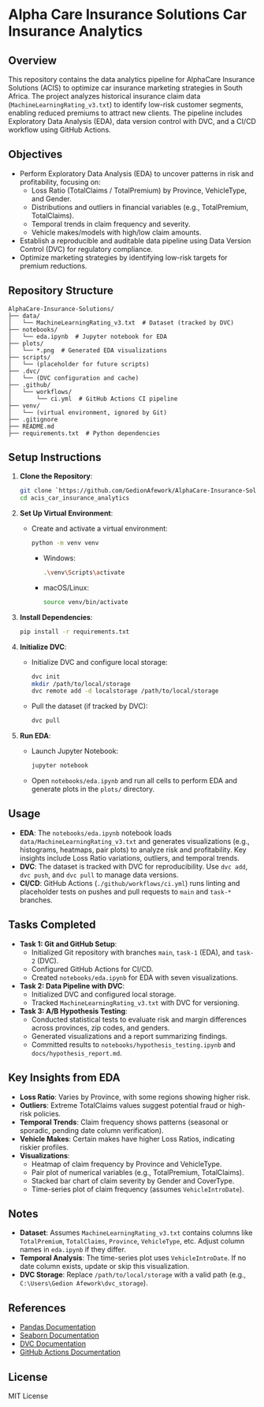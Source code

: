 # Alpha Care Insurance Solutions Car Insurance Analytics

## Overview

This repository contains the data analytics pipeline for AlphaCare Insurance Solutions (ACIS) to optimize car insurance marketing strategies in South Africa. The project analyzes historical insurance claim data (`MachineLearningRating_v3.txt`) to identify low-risk customer segments, enabling reduced premiums to attract new clients. The pipeline includes Exploratory Data Analysis (EDA), data version control with DVC, and a CI/CD workflow using GitHub Actions.

## Objectives

- Perform Exploratory Data Analysis (EDA) to uncover patterns in risk and profitability, focusing on:
  - Loss Ratio (TotalClaims / TotalPremium) by Province, VehicleType, and Gender.
  - Distributions and outliers in financial variables (e.g., TotalPremium, TotalClaims).
  - Temporal trends in claim frequency and severity.
  - Vehicle makes/models with high/low claim amounts.
- Establish a reproducible and auditable data pipeline using Data Version Control (DVC) for regulatory compliance.
- Optimize marketing strategies by identifying low-risk targets for premium reductions.

## Repository Structure

```
AlphaCare-Insurance-Solutions/
├── data/
│   └── MachineLearningRating_v3.txt  # Dataset (tracked by DVC)
├── notebooks/
│   └── eda.ipynb  # Jupyter notebook for EDA
├── plots/
│   └── *.png  # Generated EDA visualizations
├── scripts/
│   └── (placeholder for future scripts)
├── .dvc/
│   └── (DVC configuration and cache)
├── .github/
│   └── workflows/
│       └── ci.yml  # GitHub Actions CI pipeline
├── venv/
│   └── (virtual environment, ignored by Git)
├── .gitignore
├── README.md
├── requirements.txt  # Python dependencies
```

## Setup Instructions

1. **Clone the Repository**:

   ```bash
   git clone `https://github.com/GedionAfework/AlphaCare-Insurance-Solutions.git`
   cd acis_car_insurance_analytics
   ```

2. **Set Up Virtual Environment**:

   - Create and activate a virtual environment:
     ```bash
     python -m venv venv
     ```
     - Windows:
       ```bash
       .\venv\Scripts\activate
       ```
     - macOS/Linux:
       ```bash
       source venv/bin/activate
       ```

3. **Install Dependencies**:

   ```bash
   pip install -r requirements.txt
   ```

4. **Initialize DVC**:

   - Initialize DVC and configure local storage:
     ```bash
     dvc init
     mkdir /path/to/local/storage
     dvc remote add -d localstorage /path/to/local/storage
     ```
   - Pull the dataset (if tracked by DVC):
     ```bash
     dvc pull
     ```

5. **Run EDA**:
   - Launch Jupyter Notebook:
     ```bash
     jupyter notebook
     ```
   - Open `notebooks/eda.ipynb` and run all cells to perform EDA and generate plots in the `plots/` directory.

## Usage

- **EDA**: The `notebooks/eda.ipynb` notebook loads `data/MachineLearningRating_v3.txt` and generates visualizations (e.g., histograms, heatmaps, pair plots) to analyze risk and profitability. Key insights include Loss Ratio variations, outliers, and temporal trends.
- **DVC**: The dataset is tracked with DVC for reproducibility. Use `dvc add`, `dvc push`, and `dvc pull` to manage data versions.
- **CI/CD**: GitHub Actions (`./github/workflows/ci.yml`) runs linting and placeholder tests on pushes and pull requests to `main` and `task-*` branches.

## Tasks Completed

- **Task 1: Git and GitHub Setup**:
  - Initialized Git repository with branches `main`, `task-1` (EDA), and `task-2` (DVC).
  - Configured GitHub Actions for CI/CD.
  - Created `notebooks/eda.ipynb` for EDA with seven visualizations.
- **Task 2: Data Pipeline with DVC**:
  - Initialized DVC and configured local storage.
  - Tracked `MachineLearningRating_v3.txt` with DVC for versioning.
- **Task 3: A/B Hypothesis Testing**:
  - Conducted statistical tests to evaluate risk and margin differences across provinces, zip codes, and genders.
  - Generated visualizations and a report summarizing findings.
  - Committed results to `notebooks/hypothesis_testing.ipynb` and `docs/hypothesis_report.md`.

## Key Insights from EDA

- **Loss Ratio**: Varies by Province, with some regions showing higher risk.
- **Outliers**: Extreme TotalClaims values suggest potential fraud or high-risk policies.
- **Temporal Trends**: Claim frequency shows patterns (seasonal or sporadic, pending date column verification).
- **Vehicle Makes**: Certain makes have higher Loss Ratios, indicating riskier profiles.
- **Visualizations**:
  - Heatmap of claim frequency by Province and VehicleType.
  - Pair plot of numerical variables (e.g., TotalPremium, TotalClaims).
  - Stacked bar chart of claim severity by Gender and CoverType.
  - Time-series plot of claim frequency (assumes `VehicleIntroDate`).

## Notes

- **Dataset**: Assumes `MachineLearningRating_v3.txt` contains columns like `TotalPremium`, `TotalClaims`, `Province`, `VehicleType`, etc. Adjust column names in `eda.ipynb` if they differ.
- **Temporal Analysis**: The time-series plot uses `VehicleIntroDate`. If no date column exists, update or skip this visualization.
- **DVC Storage**: Replace `/path/to/local/storage` with a valid path (e.g., `C:\Users\Gedion Afework\dvc_storage`).

## References

- [Pandas Documentation](https://pandas.pydata.org/docs/)
- [Seaborn Documentation](https://seaborn.pydata.org/)
- [DVC Documentation](https://dvc.org/doc)
- [GitHub Actions Documentation](https://docs.github.com/en/actions)

## License

MIT License
